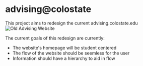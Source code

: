 # advising@colostate

This project aims to redesign the current advising.colostate.edu
![Old Advising Website](https://github.com/MatthewJMoreno/advisingwebsite/blob/master/images/advising.PNG?raw=true)

The current goals of this redesign are currently:
* The website's homepage will be student centered
* The flow of the website should be seemless for the user
* Information should have a hierarchy to aid in flow
